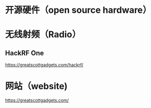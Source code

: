 # 开源硬件（open source hardware）

# 无线射频（Radio）
## HackRF One

https://greatscottgadgets.com/hackrf/

# 网站（website)
https://greatscottgadgets.com/
